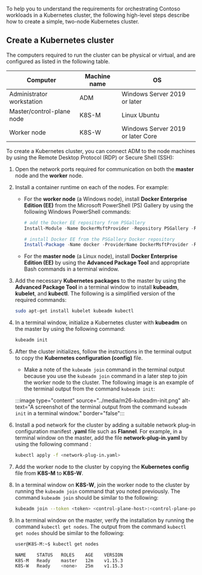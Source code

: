 To help you to understand the requirements for orchestrating Contoso workloads in a Kubernetes cluster, the following high-level steps describe how to create a simple, two-node Kubernetes cluster.

## Create a Kubernetes cluster

The computers required to run the cluster can be physical or virtual, and are configured as listed in the following table.

|Computer|Machine name|OS|
|---|---|---|
|Administrator workstation|ADM|Windows Server 2019 or later|
|Master/control-plane node|K8S-M|Linux Ubuntu|
|Worker node|K8S-W|Windows Server 2019 or later Core|

To create a Kubernetes cluster, you can connect ADM to the node machines by using the Remote Desktop Protocol (RDP) or Secure Shell (SSH):

1. Open the network ports required for communication on both the **master** node and the **worker** node.

1. Install a container runtime on each of the nodes. For example:

    - For the **worker node** (a Windows node), install **Docker Enterprise Edition (EE)** from the Microsoft PowerShell (PS) Gallery by using the following Windows PowerShell commands:

        ```powershell
        # add the Docker EE repository from PSGallery
        Install-Module -Name DockerMsftProvider -Repository PSGallery -Force
    
        # install Docker EE from the PSGallery Docker repository
        Install-Package -Name docker -ProviderName DockerMsftProvider -Force
        ```

    - For the **master node** (a Linux node), install **Docker Enterprise Edition (EE)** by using the **Advanced Package Tool** and appropriate Bash commands in a terminal window.

1. Add the necessary **Kubernetes packages** to the master by using the **Advanced Package Tool** in a terminal window to install **kubeadm**, **kubelet**, and **kubectl**. The following is a simplified version of the required commands:

    ```bash
    sudo apt-get install kubelet kubeadm kubectl
    ```

1. In a terminal window, initialize a Kubernetes cluster with **kubeadm** on the master by using the following command:

    ```bash
    kubeadm init
    ```

1. After the cluster initializes, follow the instructions in the terminal output to copy the **Kubernetes configuration (config)** file.

    - Make a note of the `kubeadm join` command in the terminal output because you use the `kubeadm join` command in a later step to join the worker node to the cluster. The following image is an example of the terminal output from the command `kubeadm init`:

    :::image type="content" source="../media/m26-kubeadm-init.png" alt-text="A screenshot of the terminal output from the command `kubeadm init` in a terminal window." border="false":::

1. Install a pod network for the cluster by adding a suitable network plug-in configuration manifest **.yaml** file such as **Flannel**. For example, in a terminal window on the master, add the file **network-plug-in.yaml** by using the following command :

    ```bash
    kubectl apply -f <network-plug-in.yaml>
    ```

1. Add the worker node to the cluster by copying the **Kubernetes config** file from **K8S-M** to **K8S-W**.

1. In a terminal window on **K8S-W**, join the worker node to the cluster by running the `kubeadm join` command that you noted previously. The command `kubeadm join` should be similar to the following:

    ```bash
    kubeadm join --token <token> <control-plane-host>:<control-plane-port> --discovery-token-ca-cert-hash sha256:<hash>
    ```

1. In a terminal window on the master, verify the installation by running the command `kubectl get nodes`. The output from the command `kubectl get nodes` should be similar to the following:

    ```bash
    user@K8S-M:~$ kubectl get nodes  

    NAME    STATUS   ROLES    AGE    VERSION  
    K8S-M   Ready    master   12m    v1.15.3  
    K8S-W   Ready    <none>   25m    v1.15.3  
    ```
